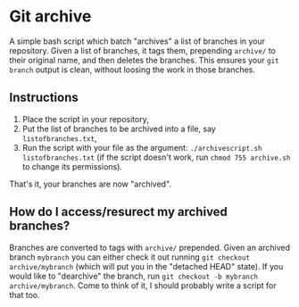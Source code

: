 # Git archive
A simple bash script which batch "archives" a list of branches in your repository.
Given a list of branches, it tags them, prepending `archive/` to their original name, and then deletes the branches.
This ensures your `git branch` output is clean, without loosing the work in those branches.


## Instructions
1. Place the script in your repository,
1. Put the list of branches to be archived into a file, say `listofbranches.txt`,
1. Run the script with your file as the argument: `./archivescript.sh listofbranches.txt` (if the script doesn't work, run `chmod 755 archive.sh` to change its permissions).

That's it, your branches are now "archived".

## How do I access/resurect my archived branches?
Branches are converted to tags with `archive/` prepended.
Given an archived branch `mybranch` you can either check it out running `git checkout archive/mybranch` (which will put you in the "detached HEAD" state).
If you would like to "dearchive" the branch, run `git checkout -b mybranch archive/mybranch`.
Come to think of it, I should probably write a script for that too.
